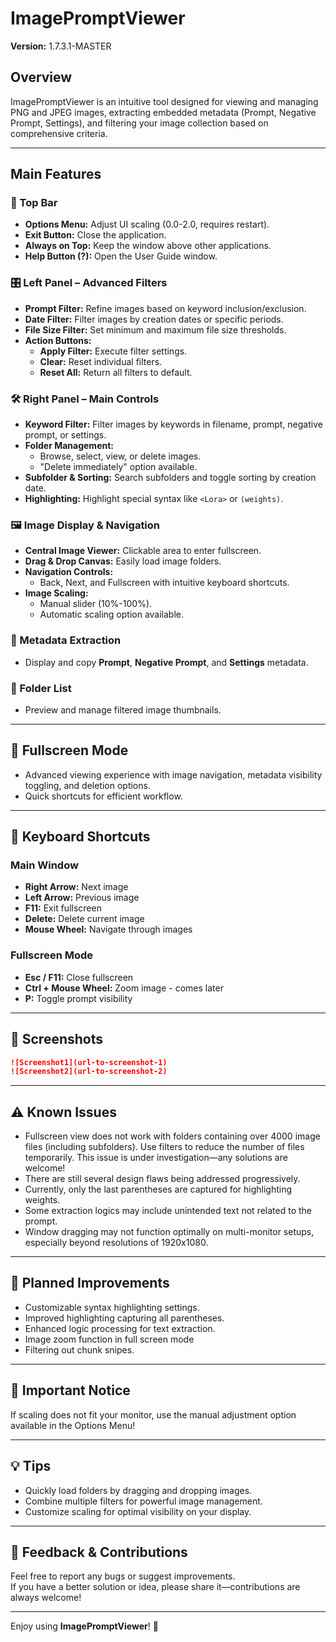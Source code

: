 # ImagePromptViewer

**Version:** 1.7.3.1-MASTER

## Overview
ImagePromptViewer is an intuitive tool designed for viewing and managing PNG and JPEG images, extracting embedded metadata (Prompt, Negative Prompt, Settings), and filtering your image collection based on comprehensive criteria.

---

## Main Features

### 📌 Top Bar
- **Options Menu:** Adjust UI scaling (0.0-2.0, requires restart).
- **Exit Button:** Close the application.
- **Always on Top:** Keep the window above other applications.
- **Help Button (?):** Open the User Guide window.

### 🎛️ Left Panel – Advanced Filters
- **Prompt Filter:** Refine images based on keyword inclusion/exclusion.
- **Date Filter:** Filter images by creation dates or specific periods.
- **File Size Filter:** Set minimum and maximum file size thresholds.
- **Action Buttons:**
  - **Apply Filter:** Execute filter settings.
  - **Clear:** Reset individual filters.
  - **Reset All:** Return all filters to default.

### 🛠️ Right Panel – Main Controls
- **Keyword Filter:** Filter images by keywords in filename, prompt, negative prompt, or settings.
- **Folder Management:**
  - Browse, select, view, or delete images.
  - "Delete immediately" option available.
- **Subfolder & Sorting:** Search subfolders and toggle sorting by creation date.
- **Highlighting:** Highlight special syntax like `<Lora>` or `(weights)`.

### 🖼️ Image Display & Navigation
- **Central Image Viewer:** Clickable area to enter fullscreen.
- **Drag & Drop Canvas:** Easily load image folders.
- **Navigation Controls:**
  - Back, Next, and Fullscreen with intuitive keyboard shortcuts.
- **Image Scaling:**
  - Manual slider (10%-100%).
  - Automatic scaling option available.

### 📝 Metadata Extraction
- Display and copy **Prompt**, **Negative Prompt**, and **Settings** metadata.

### 📂 Folder List
- Preview and manage filtered image thumbnails.

---

## 🚀 Fullscreen Mode
- Advanced viewing experience with image navigation, metadata visibility toggling, and deletion options.
- Quick shortcuts for efficient workflow.

---

## 🎯 Keyboard Shortcuts

### Main Window
- **Right Arrow:** Next image  
- **Left Arrow:** Previous image  
- **F11:** Exit fullscreen  
- **Delete:** Delete current image  
- **Mouse Wheel:** Navigate through images

### Fullscreen Mode
- **Esc / F11:** Close fullscreen  
- **Ctrl + Mouse Wheel:** Zoom image - comes later
- **P:** Toggle prompt visibility

---

## 📸 Screenshots
```markdown
![Screenshot1](url-to-screenshot-1)
![Screenshot2](url-to-screenshot-2)
```

---

## ⚠️ Known Issues
- Fullscreen view does not work with folders containing over 4000 image files (including subfolders). Use filters to reduce the number of files temporarily. This issue is under investigation—any solutions are welcome!
- There are still several design flaws being addressed progressively.
- Currently, only the last parentheses are captured for highlighting weights.
- Some extraction logics may include unintended text not related to the prompt.
- Window dragging may not function optimally on multi-monitor setups, especially beyond resolutions of 1920x1080.

---

## 🔮 Planned Improvements
- Customizable syntax highlighting settings.
- Improved highlighting capturing all parentheses.
- Enhanced logic processing for text extraction.
- Image zoom function in full screen mode
- Filtering out chunk snipes.

---

## 📌 Important Notice
If scaling does not fit your monitor, use the manual adjustment option available in the Options Menu!

---

## 💡 Tips
- Quickly load folders by dragging and dropping images.
- Combine multiple filters for powerful image management.
- Customize scaling for optimal visibility on your display.

---

## 🙌 Feedback & Contributions

Feel free to report any bugs or suggest improvements.  
If you have a better solution or idea, please share it—contributions are always welcome!

---

Enjoy using **ImagePromptViewer**! 🎉

